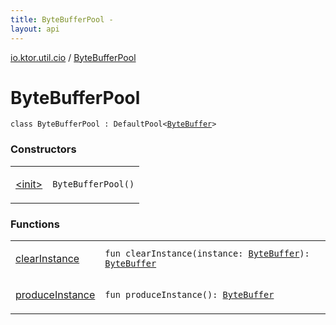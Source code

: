 ```yaml
---
title: ByteBufferPool - 
layout: api
---
```


<div class='api-docs-breadcrumbs'><a href="../index.html">io.ktor.util.cio</a> / <a href="./index.html">ByteBufferPool</a></div>

# ByteBufferPool

<div class="signature"><code><span class="keyword">class </span><span class="identifier">ByteBufferPool</span>&nbsp;<span class="symbol">:</span>&nbsp;<span class="identifier">DefaultPool</span><span class="symbol">&lt;</span><a href="http://docs.oracle.com/javase/6/docs/api/java/nio/ByteBuffer.html"><span class="identifier">ByteBuffer</span></a><span class="symbol">&gt;</span></code></div>

### Constructors

<table class="api-docs-table">
<tbody>
<tr>
<td markdown="1">

<a href="-init-.html">&lt;init&gt;</a>


</td>
<td markdown="1">
<div class="signature"><code><span class="identifier">ByteBufferPool</span><span class="symbol">(</span><span class="symbol">)</span></code></div>

</td>
</tr>
</tbody>
</table>

### Functions

<table class="api-docs-table">
<tbody>
<tr>
<td markdown="1">

<a href="clear-instance.html">clearInstance</a>


</td>
<td markdown="1">
<div class="signature"><code><span class="keyword">fun </span><span class="identifier">clearInstance</span><span class="symbol">(</span><span class="parameterName" id="io.ktor.util.cio.ByteBufferPool$clearInstance(java.nio.ByteBuffer)/instance">instance</span><span class="symbol">:</span>&nbsp;<a href="http://docs.oracle.com/javase/6/docs/api/java/nio/ByteBuffer.html"><span class="identifier">ByteBuffer</span></a><span class="symbol">)</span><span class="symbol">: </span><a href="http://docs.oracle.com/javase/6/docs/api/java/nio/ByteBuffer.html"><span class="identifier">ByteBuffer</span></a></code></div>

</td>
</tr>
<tr>
<td markdown="1">

<a href="produce-instance.html">produceInstance</a>


</td>
<td markdown="1">
<div class="signature"><code><span class="keyword">fun </span><span class="identifier">produceInstance</span><span class="symbol">(</span><span class="symbol">)</span><span class="symbol">: </span><a href="http://docs.oracle.com/javase/6/docs/api/java/nio/ByteBuffer.html"><span class="identifier">ByteBuffer</span></a></code></div>

</td>
</tr>
</tbody>
</table>
